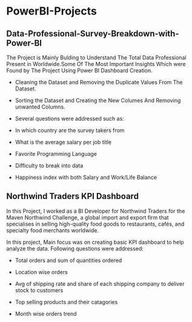 # PowerBI-Projects

## Data-Professional-Survey-Breakdown-with-Power-BI

The Project is Mainly Bulding to Understand The Total Data Professional Present in Worldwide.Some Of The Most Important Insights Which were Found by The Project Using Power BI Dashboard Creation.

- Cleaning the Dataset and Removing the Duplicate Values From The Dataset.

- Sorting the Dataset and Creating the New Columes And Removing unwanted Columns.

- Several questions were addressed such as:

- In which country are the survey takers from

- What is the average salary per job title

- Favorite Programming Language

- Difficulty to break into data

- Happiness index with both Salary and Work/Life Balance




## Northwind Traders KPI Dashboard

In this Project, I worked as a BI Developer for Northwind Traders for the Maven Northwind Challenge, a global import and export firm that specialises in selling high-quality food goods to restaurants, cafés, and specialty food merchants worldwide. 

In this project, Main focus was on creating basic KPI dashboard to help analyze the data. Following questions were addressed:

- Total orders and sum of quantities ordered

- Location wise orders

- Avg of shipping rate and share of each shipping company to deliver stock to customers

- Top selling products and their catagories

- Month wise orders trend

